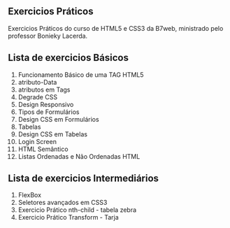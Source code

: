 ## Exercicios Práticos

Exercicios Práticos do curso de HTML5 e CSS3 da B7web, ministrado pelo professor Bonieky Lacerda.

<h2>Lista de exercicios Básicos</h2>
<ol>
    <li>Funcionamento Básico de uma TAG HTML5</li>
    <li>atributo-Data</li>
    <li>atributos em Tags</li>
    <li>Degrade CSS</li>
    <li>Design Responsivo</li>
    <li>Tipos de Formulários</li>
    <li>Design CSS em Formulários</li>
    <li>Tabelas</li>
    <li>Design CSS em Tabelas</li>
    <li>Login Screen</li>
    <li>HTML Semântico</li>
    <li>Listas Ordenadas e Não Ordenadas HTML</li>
</ol>

<h2>Lista de exercicios Intermediários</h2>
<ol>
    <li>FlexBox</li>
    <li>Seletores avançados em CSS3</li>
    <li>Exercicio Prático nth-child - tabela zebra</li>
    <li>Exercicio Prático Transform - Tarja</li>
</ol>